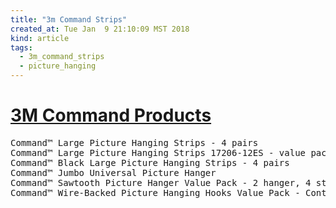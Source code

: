 ```yaml
---
title: "3m Command Strips"
created_at: Tue Jan  9 21:10:09 MST 2018
kind: article
tags:
  - 3m_command_strips
  - picture_hanging
---
```


<h1>
  <a href="https://www.command.com/3M/en_US/command/products/~/Command-Products/" target="_blank">3M Command Products</a>
</h1>

<pre>
Command™ Large Picture Hanging Strips - 4 pairs
Command™ Large Picture Hanging Strips 17206-12ES - value pack - 12 pairs
Command™ Black Large Picture Hanging Strips - 4 pairs
Command™ Jumbo Universal Picture Hanger
Command™ Sawtooth Picture Hanger Value Pack - 2 hanger, 4 strips
Command™ Wire-Backed Picture Hanging Hooks Value Pack - Contains 3 hangers, 6 strips
</pre>

<!--
html boilerplate
<a href="" target="_blank"></a>
<a name=""></a>
<img src="" width="400px">
<ul>
  <li></li>
</ul>
<pre>
</pre>
<p style="margin-bottom: 2em;"></p>
<hr style="border: 0; height: 3px; background: #333; background-image: linear-gradient(to right, #ccc, #333, #ccc);">
<pre><code>
</code></pre>
<math xmlns='http://www.w3.org/1998/Math/MathML' display='block'>
</math>
-->
